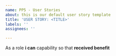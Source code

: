 ```yaml
---
name: PP5 - User Stories
about: this is our default user story template
title: 'USER STORY: <TITLE>'
labels: ''
assignees: ''

---
```


As a role **i can** capability so that **received benefit**
